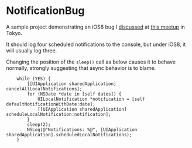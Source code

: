 # NotificationBug

A sample project demonstrating an iOS8 bug I [discussed](https://speakerdeck.com/sozorogami/hopperdeappleshe-yuan-gotukositemita) at [this meetup](https://github.com/potatotips/potatotips/wiki/potatotips-13) in Tokyo.

It should log four scheduled notifications to the console, but under iOS8, it will usually log three.

Changing the position of the `sleep()` call as below causes it to behave normally, strongly suggesting that async behavior is to blame.

``` obj-c
    while (YES) {
        [[UIApplication sharedApplication] cancelAllLocalNotifications];
        for (NSDate *date in [self dates]) {
            UILocalNotification *notification = [self defaultNotificationWithDate:date];
            [[UIApplication sharedApplication] scheduleLocalNotification:notification];
        }
        sleep(2);
        NSLog(@"Notifications: %@", [UIApplication sharedApplication].scheduledLocalNotifications);
    }
```
